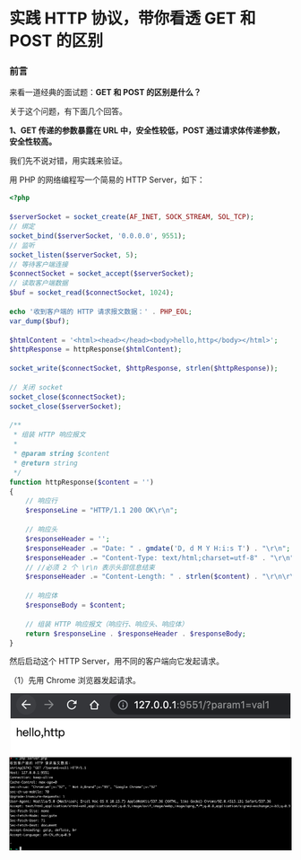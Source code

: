 # 实践 HTTP 协议，带你看透 GET 和 POST 的区别

### 前言

来看一道经典的面试题：**GET 和 POST 的区别是什么？**  

关于这个问题，有下面几个回答。  

**1、GET 传递的参数暴露在 URL 中，安全性较低，POST 通过请求体传递参数，安全性较高。**  

我们先不说对错，用实践来验证。  

用 PHP 的网络编程写一个简易的 HTTP Server，如下：  

```php
<?php

$serverSocket = socket_create(AF_INET, SOCK_STREAM, SOL_TCP);
// 绑定
socket_bind($serverSocket, '0.0.0.0', 9551);
// 监听
socket_listen($serverSocket, 5);
// 等待客户端连接
$connectSocket = socket_accept($serverSocket);
// 读取客户端数据
$buf = socket_read($connectSocket, 1024);

echo '收到客户端的 HTTP 请求报文数据：' . PHP_EOL;
var_dump($buf);

$htmlContent = '<html><head></head><body>hello,http</body></html>';
$httpResponse = httpResponse($htmlContent);

socket_write($connectSocket, $httpResponse, strlen($httpResponse));

// 关闭 socket
socket_close($connectSocket);
socket_close($serverSocket);

/**
 * 组装 HTTP 响应报文
 *
 * @param string $content
 * @return string
 */
function httpResponse($content = '')
{
    // 响应行
    $responseLine = "HTTP/1.1 200 OK\r\n";

    // 响应头
    $responseHeader = '';
    $responseHeader .= "Date: " . gmdate('D, d M Y H:i:s T') . "\r\n";
    $responseHeader .= "Content-Type: text/html;charset=utf-8" . "\r\n";
    // //必须 2 个 \r\n 表示头部信息结束
    $responseHeader .= "Content-Length: " . strlen($content) . "\r\n\r\n";

    // 响应体
    $responseBody = $content;

    // 组装 HTTP 响应报文（响应行、响应头、响应体）
    return $responseLine . $responseHeader . $responseBody;
}
```

然后启动这个 HTTP Server，用不同的客户端向它发起请求。  

（1）先用 Chrome 浏览器发起请求。  

<div align=center><img src="https://raw.githubusercontent.com/duiying/img/master/浏览器发起请求.png" width="500"></div>  

<div align=center><img src="https://raw.githubusercontent.com/duiying/img/master/服务端收到的浏览器请求报文.png" width="1000"></div>  





